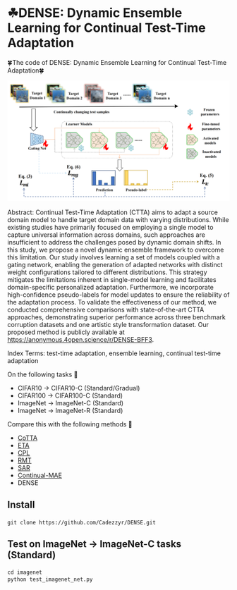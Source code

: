 # ☘DENSE: Dynamic Ensemble Learning for Continual Test-Time Adaptation
🍀The code of DENSE: Dynamic Ensemble Learning for Continual Test-Time Adaptation🍀

![image](DENSE/pic/Frame%20work.png)

Abstract: Continual Test-Time Adaptation (CTTA) aims to adapt a source domain model to handle target domain data with varying distributions. While existing studies have primarily focused on employing a single model to capture universal information across domains, such approaches are insufficient to address the challenges posed by dynamic domain shifts. In this study, we propose a novel dynamic ensemble framework to overcome this limitation. Our study involves learning a set of models coupled with a gating network, enabling the generation of adapted networks with distinct weight configurations tailored to different distributions. This strategy mitigates the limitations inherent in single-model learning and facilitates domain-specific personalized adaptation. Furthermore, we incorporate high-confidence pseudo-labels for model updates to ensure the reliability of the adaptation process. To validate the effectiveness of our method, we conducted comprehensive comparisons with state-of-the-art CTTA approaches, demonstrating superior performance across three benchmark corruption datasets and one artistic style transformation dataset. Our proposed method is publicly available at https://anonymous.4open.science/r/DENSE-BFF3.

Index Terms: test-time adaptation, ensemble learning, continual test-time adaptation


On the following tasks 🌅
+ CIFAR10 -> CIFAR10-C (Standard/Gradual)
+ CIFAR100 -> CIFAR100-C (Standard)
+ ImageNet -> ImageNet-C (Standard)
+ ImageNet -> ImageNet-R (Standard)


Compare this with the following methods 🌈
+ [CoTTA](https://arxiv.org/abs/2203.13591)
+ [ETA](https://arxiv.org/abs/2204.02610)
+ [CPL](https://arxiv.org/abs/2207.09640)
+ [RMT](https://arxiv.org/abs/2211.13081)
+ [SAR](https://arxiv.org/abs/2302.12400)
+ [Continual-MAE](https://arxiv.org/abs/2312.12480)
+ DENSE

## Install ##
```git clone https://github.com/Cadezzyr/DENSE.git```

## Test on ImageNet -> ImageNet-C tasks (Standard) ##
```
cd imagenet
python test_imagenet_net.py
```

